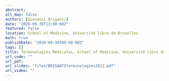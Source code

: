 ```yaml
---
abstract: 
all_day: false
authors: [Giovanni Briganti]
date: "2020-09-30T13:00:00Z"
featured: false
location: School of Medicine, Université libre de Bruxelles
math: true
publishDate: "2020-09-30T00:00:00Z"
tags: []
title: Terminologies Médicales, School of Medicine, Université libre de Bruxelles
url_code: ""
url_pdf: 
url_slides: "files/BRIGANTIterminologies2021.pdf"
url_video: ""
---
```

